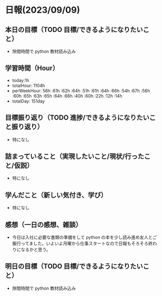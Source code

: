 # 日報(2023/09/09)

## 本日の目標（TODO 目標/できるようになりたいこと）

- 隙間時間で python 教材読み込み

## 学習時間（Hour）

- today:1h
- totalHour: 1104h
- perWeekHour: 56h :61h :62h :64h :51h :61h :64h :66h :54h :67h :56h :60h :65h :63h :65h :64h :66h :40h :60h :22h :12h :14h
- totalDay: 151day

## 目標振り返り（TODO 進捗/できるようになりたいこと振り返り）

- 特になし

## 詰まっていること（実現したいこと/現状/行ったこと/仮説）

- 特になし

## 学んだこと（新しい気付き、学び）

- 特になし

## 感想（一日の感想、雑談）

- 今日は入社に必要な書類の準備をして python の本を少し読み進め友人とご飯行ってました。いよいよ月曜から仕事スタートなので日報もそろそろ終わりになるかと思う。

## 明日の目標（TODO 目標/できるようになりたいこと）

- 隙間時間で python 教材読み込み
